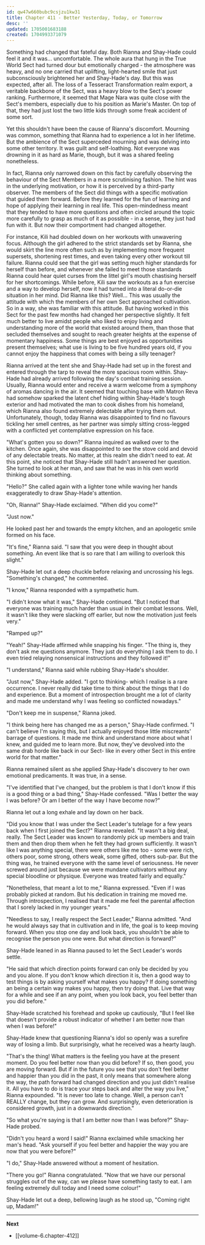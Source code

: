 ```yaml
---
id: qw47w660bubc9csjzu1kw31
title: Chapter 411 - Better Yesterday, Today, or Tomorrow
desc: ''
updated: 1705001683188
created: 1704993371079
---
```


Something had changed that fateful day. Both Rianna and Shay-Hade could feel it and it was... uncomfortable. The whole aura that hung in the True World Sect had turned dour but emotionally charged - the atmosphere was heavy, and no one carried that uplifting, light-hearted smile that just subconsciously brightened her and Shay-Hade's day. But this was expected, after all. The loss of a Tesseract Transformation realm export, a veritable backbone of the Sect, was a heavy blow to the Sect's power ranking. Furthermore, it seemed that Mage Nara was quite close with the Sect's members, especially due to his position as Marie's Master. On top of that, they had just lost the two little kids through some freak accident of some sort.

Yet this shouldn't have been the cause of Rianna's discomfort. Mourning was common, something that Rianna had to experience a lot in her lifetime. But the ambience of the Sect superceded mourning and was delving into some other territory. It was guilt and self-loathing. Not everyone was drowning in it as hard as Marie, though, but it was a shared feeling nonetheless.

In fact, Rianna only narrowed down on this fact by carefully observing the behaviour of the Sect Members in a more scrutinising fashion. The hint was in the underlying motivation, or how it is perceived by a third-party observer. The members of the Sect did things with a specific motivation that guided them forward. Before they learned for the fun of learning and hope of applying their learning in real life. This open-mindedness meant that they tended to have more questions and often circled around the topic more carefully to grasp as much of it as possible - in a sense, they just had fun with it. But now their comportment had changed altogether.

For instance, Kili had doubled down on her workouts with unwavering focus. Although the girl adhered to the strict standards set by Rianna, she would skirt the line more often such as by implementing more frequent supersets, shortening rest times, and even taking every other workout till failure. Rianna could see that the girl was setting much higher standards for herself than before, and whenever she failed to meet those standards Rianna could hear quiet curses from the littel girl's mouth chastising herself for her shortcomings. While before, Kili saw the workouts as a fun exercise and a way to develop herself, now it had turned into a literal do-or-die situation in her mind. Did Rianna like this? Well... This was usually the attitude with which the members of her own Sect approached cultivation. So in a way, she was familiar with this attitude. But having worked in this Sect for the past few months had changed her perspective slightly. It felt much better to live amidst people who liked to enjoy living and understanding more of the world that existed around them, than those that secluded themselves and sought to reach greater heights at the expense of momentary happiness. Some things are best enjoyed as opportunities present themselves; what use is living to be five hundred years old, if you cannot enjoy the happiness that comes with being a silly teenager?

Rianna arrived at the tent she and Shay-Hade had set up in the forest and entered through the tarp to reveal the more spacious room within. Shay-Hade had already arrived following the day's combat training session. Usually, Rianna would enter and receive a warm welcome from a symphony of aromas dancing in the air. It seemed that touching base with Matron Reva had somehow sparked the latent chef hiding within Shay-Hade's tough exterior and had motivated the man to cook dishes from his homeland, which Rianna also found extremely delectable after trying them out. Unfortunately, though, today Rianna was disappointed to find no flavours tickling her smell centres, as her partner was simply sitting cross-legged with a conflicted yet contemplative expression on his face.

"What's gotten you so down?" Rianna inquired as walked over to the kitchen. Once again, she was disappointed to see the stove cold and devoid of any delectable treats. No matter, at this realm she didn't need to eat. At this point, she noticed that Shay-Hade still hadn't answered her question. She turned to look at her man, and saw that he was in his own world thinking about something.

"Hello?" She called again with a lighter tone while waving her hands exaggeratedly to draw Shay-Hade's attention.

"Oh, Rianna!" Shay-Hade exclaimed. "When did you come?"

"Just now."

He looked past her and towards the empty kitchen, and an apologetic smile formed on his face.

"It's fine," Rianna said. "I saw that you were deep in thought about something. An event like that is so rare that I am willing to overlook this slight."

Shay-Hade let out a deep chuckle before relaxing and uncrossing his legs. "Something's changed," he commented.

"I know," Rianna responded with a sympathetic hum.

"I didn't know what it was," Shay-Hade continued. "But I noticed that everyone was training much harder than usual in their combat lessons. Well, it wasn't like they were slacking off earlier, but now the motivation just feels very."

"Ramped up?"

"Yeah!" Shay-Hade affirmed while snapping his finger. "The thing is, they don't ask me questions anymore. They just do everything I ask them to do. I even tried relaying nonsensical instructions and they followed it!"

"I understand," Rianna said while rubbing Shay-Hade's shoulder.

"Just now," Shay-Hade added. "I got to thinking- which I realise is a rare occurrence. I never really did take time to think about the things that I do and experience. But a moment of introspection brought me a lot of clarity and made me understand why I was feeling so conflicted nowadays."

"Don't keep me in suspense," Rianna joked.

"I think being here has changed me as a person," Shay-Hade confirmed. "I can't believe I'm saying this, but I actually enjoyed those little miscreants' barrage of questions. It made me think and understand more about what I knew, and guided me to learn more. But now, they've devolved into the same drab horde like back in our Sect- like in every other Sect in this entire world for that matter."

Rianna remained silent as she applied Shay-Hade's discovery to her own emotional predicaments. It was true, in a sense.

"I've identified that I've changed, but the problem is that I don't know if this is a good thing or a bad thing," Shay-Hade confessed. "Was I better the way I was before? Or am I better of the way I have become now?"

Rianna let out a long exhale and lay down on her back.

"Did you know that I was under the Sect Leader's tutelage for a few years back when I first joined the Sect?" Rianna revealed. "It wasn't a big deal, really. The Sect Leader was known to randomly pick up members and train them and then drop them when he felt they had grown sufficiently. It wasn't like I was anything special, there were others like me too - some were rich, others poor, some strong, others weak, some gifted, others sub-par. But the thing was, he trained everyone with the same level of seriousness. He never screwed around just because we were mundane cultivators without any special bloodline or physique. Everyone was treated fairly and equally."

"Nonetheless, that meant a lot to me," Rianna expressed. "Even if I was probably picked at random. But his dedication in training me moved me. Through introspection, I realised that it made me feel the parental affection that I sorely lacked in my younger years."

"Needless to say, I really respect the Sect Leader," Rianna admitted. "And he would always say that in cultivation and in life, the goal is to keep moving forward. When you stop one day and look back, you shouldn't be able to recognise the person you one were. But what direction is forward?"

Shay-Hade leaned in as Rianna paused to let the Sect Leader's words settle.

"He said that which direction points forward can only be decided by you and you alone. If you don't know which direction it is, then a good way to test things is by asking yourself what makes you happy? If doing something an being a certain way makes you happy, then try doing that. Live that way for a while and see if an any point, when you look back, you feel better than you did before."

Shay-Hade scratched his forehead and spoke up cautiously, "But I feel like that doesn't provide a robust indicator of whether I am better now than when I was before!"

Shay-Hade knew that questioning Rianna's idol so openly was a surefire way of losing a limb. But surprisingly, what he received was a hearty laugh.

"That's the thing! What matters is the feeling you have at the present moment. Do you feel better now than you did before? If so, then good, you are moving forward. But if in the future you see that you don't feel better and happier than you did in the past, it only means that somewhere along the way, the path forward had changed direction and you just didn't realise it. All you have to do is trace your steps back and alter the way you live," Rianna expounded. "It is never too late to change. Well, a person can't REALLY change, but they can grow. And surprisingly, even deterioration is considered growth, just in a downwards direction."

"So what you're saying is that I am better now than I was before?" Shay-Hade probed.

"Didn't you heard a word I said!" Rianna exclaimed while smacking her man's head. "Ask yourself if you feel better and happier the way you are now that you were before?"

"I do," Shay-Hade answered without a moment of hesitation.

"There you go!" Rianna congratulated. "Now that we have our personal struggles out of the way, can we please have something tasty to eat. I am feeling extremely dull today and I need some colour!"

Shay-Hade let out a deep, bellowing laugh as he stood up, "Coming right up, Madam!"

____

**Next**
* [[volume-6.chapter-412]]